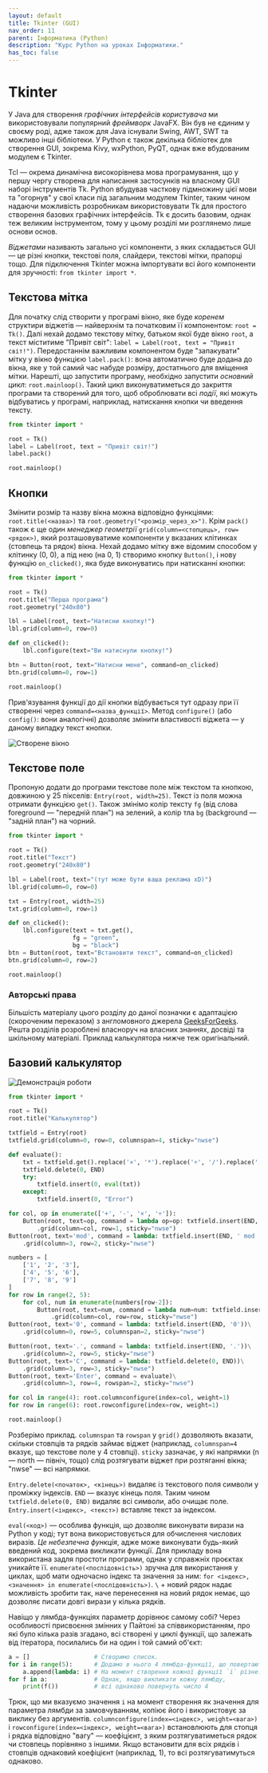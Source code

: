 ```yaml
---
layout: default
title: Tkinter (GUI)
nav_order: 11
parent: Інформатика (Python)
description: "Курс Python на уроках Інформатики."
has_toc: false
---
```


# Tkinter

У Java для створення _графічних інтерфейсів користувача_ ми використовували популярний _фреймворк_ JavaFX. Він був не єдиним у своєму роді, адже також для Java існували Swing, AWT, SWT та можливо інші бібліотеки. У Python є також декілька бібліотек для створення GUI, зокрема Kivy, wxPython, PyQT, однак вже вбудованим модулем є Tkinter.

Tcl — окрема динамічна високорівнева мова програмування, що у першу чергу створена для написання застосунків на власному GUI наборі інструментів Tk. Python вбудував часткову підмножину цієї мови та "огорнув" у свої класи під загальним модулем Tkinter, таким чином надаючи можливість розробникам використовувати Tk для простого створення базових графічних інтерфейсів. Tk є досить базовим, однак теж великим інструментом, тому у цьому розділі ми розглянемо лише основи основ.

_Віджетами_ називають загально усі компоненти, з яких складається GUI — це різні кнопки, текстові поля, слайдери, текстові мітки, прапорці тощо. Для підключення Tkinter можна імпортувати всі його компоненти для зручності: `from tkinter import *`.

## Текстова мітка

Для початку слід створити у програмі вікно, яке буде _коренем_ структири віджетів — найверхнім та початковим її компонентом: `root = Tk()`. Далі нехай додамо текстову мітку, батьком якої буде вікно `root`, а текст міститиме "Привіт світ": `label = Label(root, text = "Привіт світ!")`. Передостаннім важливим компонентом буде "запакувати" мітку у вікно функцією `label.pack()`: вона автоматично буде додана до вікна, яке у той самий час набуде розміру, достатнього для вміщення мітки.
Нарешті, що запустити програму, необхідно запустити _основний цикл_: `root.mainloop()`. Такий цикл виконуватиметься до закриття програми та створений для того, щоб оброблювати всі _події_, які можуть відбуватись у програмі, наприклад, натискання кнопки чи введення тексту.

```python
from tkinter import *

root = Tk()
label = Label(root, text = "Привіт світ!")
label.pack()

root.mainloop()
```

## Кнопки

Змінити розмір та назву вікна можна відповідно функціями: `root.title(<назва>)` та `root.geometry("<розмір_через_x>")`. Крім `pack()` також є ще один _менеджер геометрії_ `grid(column=<стопцець>, row=<рядок>)`, який розташовуватиме компоненти у вказаних клітинках (стовпець та рядок) вікна. Нехай додамо мітку вже відомим способом у клітинку (0, 0), а під нею (на 0, 1) створимо кнопку `Button()`, і нову функцію `on_clicked()`, яка буде виконуватись при натисканні кнопки:

```python
from tkinter import *

root = Tk()
root.title("Перша програма")
root.geometry("240x80")

lbl = Label(root, text="Натисни кнопку!")
lbl.grid(column=0, row=0)

def on_clicked():
    lbl.configure(text="Ви натиснули кнопку!")

btn = Button(root, text="Натисни мене", command=on_clicked)
btn.grid(column=0, row=1)

root.mainloop()
```
Прив'язування функції до дії кнопки відбувається тут одразу при її створенні через `command=<назва_функції>`. Метод `configure()` (або `config()`: вони аналогічні) дозволяє змінити властивості віджета — у даному випадку текст кнопки.

![Створене вікно](../img/python3.png)

## Текстове поле

Пропоную додати до програми текстове поле між текстом та кнопкою, довжиною у 25 пікселів: `Entry(root, width=25)`. Текст із поля можна отримати функцією `get()`. Також змінімо колір тексту `fg` (від слова foreground — "передній план") на зелений, а колір тла `bg` (background — "задній план") на чорний.

```python
from tkinter import *

root = Tk()
root.title("Текст")
root.geometry("240x80")

lbl = Label(root, text="(тут може бути ваша реклама xD)")
lbl.grid(column=0, row=0)

txt = Entry(root, width=25)
txt.grid(column=0, row=1)

def on_clicked():
    lbl.configure(text = txt.get(),
                  fg = "green",
                  bg = "black")
btn = Button(root, text="Встановити текст", command=on_clicked)
btn.grid(column=0, row=2)

root.mainloop()
```

### Авторські права

Більшість матеріалу цього розділу до даної позначки є адаптацією (скороченим переказом) з англомовного джерела [GeeksForGeeks](https://www.geeksforgeeks.org/create-first-gui-application-using-python-tkinter/?ref=lbp). Решта розділів розроблені власноруч на власних знаннях, досвіді та шкільному матеріалі. Приклад калькулятора нижче теж оригінальний.

## Базовий калькулятор

![Демонстрація роботи](../img/python4.png)

```python
from tkinter import *

root = Tk()
root.title("Калькулятор")

txtfield = Entry(root)
txtfield.grid(column=0, row=0, columnspan=4, sticky="nwse")

def evaluate():
    txt = txtfield.get().replace('×', '*').replace('÷', '/').replace(' mod ', '%')
    txtfield.delete(0, END)
    try:
        txtfield.insert(0, eval(txt))
    except:
        txtfield.insert(0, "Error")

for col, op in enumerate(['+', '-', '×', '÷']):
    Button(root, text=op, command = lambda op=op: txtfield.insert(END, op))\
        .grid(column=col, row=1, sticky="nwse")
Button(root, text='mod', command = lambda: txtfield.insert(END, ' mod '))\
    .grid(column=3, row=2, sticky="nwse")

numbers = [
    ['1', '2', '3'],
    ['4', '5', '6'],
    ['7', '8', '9']
]
for row in range(2, 5):
    for col, num in enumerate(numbers[row-2]):
        Button(root, text=num, command = lambda num=num: txtfield.insert(END, num))\
            .grid(column=col, row=row, sticky="nwse")
Button(root, text='0', command = lambda: txtfield.insert(END, '0'))\
    .grid(column=0, row=5, columnspan=2, sticky="nwse")

Button(root, text='.', command = lambda: txtfield.insert(END, '.'))\
    .grid(column=2, row=5, sticky="nwse")
Button(root, text='C', command = lambda: txtfield.delete(0, END))\
    .grid(column=3, row=3, sticky="nwse")
Button(root, text='Enter', command = evaluate)\
    .grid(column=3, row=4, rowspan=2, sticky="nwse")

for col in range(4): root.columnconfigure(index=col, weight=1)
for row in range(6): root.rowconfigure(index=row, weight=1)

root.mainloop()
```
Розберімо приклад. `columnspan` та `rowspan` у `grid()` дозволяють вказати, скільки стовпців та рядків займає віджет (наприклад, `columnspan=4` вказує, що текстове поле у 4 стовпці). `sticky` зазначає, у які напрямки (n — north — північ, тощо) слід розтягувати віджет при розтяганні вікна; "nwse" — всі напрямки.

`Entry.delete(<початок>, <кінець>)` видаляє із текстового поля символи у проміжку індексів. `END` — вказує кінець поля. Таким чином `txtfield.delete(0, END)` видаляє всі символи, або очищає поле. `Entry.insert(<індекс>, <текст>)` вставляє текст за індексом.

`eval(<код>)` — особлива функція, що дозволяє виконувати вирази на Python у коді; тут вона використовується для обчислення числових виразів. _Це небезпечна функція_, адже може виконувати будь-який введений код, зокрема викликати функції. Для прикладу вона використана задля простоти програми, однак у справжніх проєктах уникайте її. `enumerate(<послідовність>)` зручна для використання у циклах, щоб мати одночасно індекс та значення за ним: `for <індекс>, <значення> in enumerate(<послідовність>)`. `\` + новий рядок надає можливість зробити так, наче перенесення на новий рядок немає, що дозволяє писати довгі вирази у кілька рядків.

Навіщо у лямбда-функціях параметр дорівнює самому собі? Через особливості присвоєння змінних у Пайтоні за співвикористанням, про які було кілька разів згадано, всі створені у циклі функції, що залежать від ітератора, посилались би на один і той самий об'єкт:

```python
a = []                  # Створимо список.
for i in range(5):      # Додамо в нього 4 лямбда-функції, що повертають `i`.
    a.append(lambda: i) # На момент створення кожної функції `i` різне.
for f in a:             # Однак, якщо викликати кожну лямбду,
    print(f())          # всі однаково повернуть число 4
```
Трюк, що ми вказуємо значення `i` на момент створення як значення для параметра лямбди за замовчуванням, копіює його і використовує за виклику без аргументів. `columnconfigure(index=<індекс>, weight=<вага>)` і `rowconfigure(index=<індекс>, weight=<вага>)` встановлюють для стопця і рядка відповідно "вагу" — коефіцієнт, з яким розтягуватиметься рядок чи стовпець порівняно з іншими. Якщо встановити для всіх рядків і стовпців однаковий коефіцієнт (наприклад, 1), то всі розтягуватимуться однаково.
